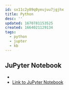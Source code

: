 ```yaml
---
id: sx11c2y89q0yeujuu7jgjhx
title: Python
desc: ''
updated: 1670781153525
created: 1664021129134
tags:
  - python
  - jupter
  - kb
---
```



## JuPyter Notebook

*
* [Link to JuPyter Notebook](assets/example.ipynb)
